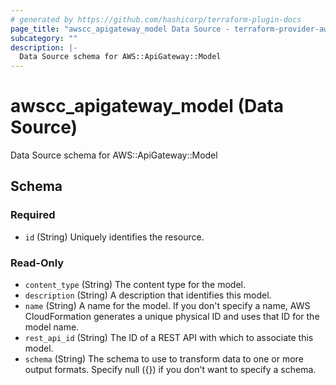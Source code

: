 ```yaml
---
# generated by https://github.com/hashicorp/terraform-plugin-docs
page_title: "awscc_apigateway_model Data Source - terraform-provider-awscc"
subcategory: ""
description: |-
  Data Source schema for AWS::ApiGateway::Model
---
```


# awscc_apigateway_model (Data Source)

Data Source schema for AWS::ApiGateway::Model



<!-- schema generated by tfplugindocs -->
## Schema

### Required

- `id` (String) Uniquely identifies the resource.

### Read-Only

- `content_type` (String) The content type for the model.
- `description` (String) A description that identifies this model.
- `name` (String) A name for the model. If you don't specify a name, AWS CloudFormation generates a unique physical ID and uses that ID for the model name.
- `rest_api_id` (String) The ID of a REST API with which to associate this model.
- `schema` (String) The schema to use to transform data to one or more output formats. Specify null ({}) if you don't want to specify a schema.


